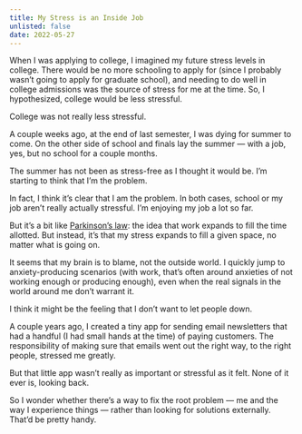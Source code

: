 ```yaml
---
title: My Stress is an Inside Job
unlisted: false
date: 2022-05-27
---
```


When I was applying to college, I imagined my future stress levels in college. There would be no more schooling to apply for (since I probably wasn’t going to apply for graduate school), and needing to do well in college admissions was the source of stress for me at the time. So, I hypothesized, college would be less stressful.

College was not really less stressful.

A couple weeks ago, at the end of last semester, I was dying for summer to come. On the other side of school and finals lay the summer — with a job, yes, but no school for a couple months.

The summer has not been as stress-free as I thought it would be. I’m starting to think that I’m the problem.

In fact, I think it’s clear that I am the problem. In both cases, school or my job aren’t really actually stressful. I’m enjoying my job a lot so far.

But it’s a bit like [Parkinson’s law](https://en.wikipedia.org/wiki/Parkinson%27s_law): the idea that work expands to fill the time allotted. But instead, it’s that my stress expands to fill a given space, no matter what is going on.

It seems that my brain is to blame, not the outside world. I quickly jump to anxiety-producing scenarios (with work, that’s often around anxieties of not working enough or producing enough), even when the real signals in the world around me don’t warrant it.

I think it might be the feeling that I don’t want to let people down.

A couple years ago, I created a tiny app for sending email newsletters that had a handful (I had small hands at the time) of paying customers. The responsibility of making sure that emails went out the right way, to the right people, stressed me greatly.

But that little app wasn’t really as important or stressful as it felt. None of it ever is, looking back.

So I wonder whether there’s a way to fix the root problem — me and the way I experience things — rather than looking for solutions externally. That’d be pretty handy.
